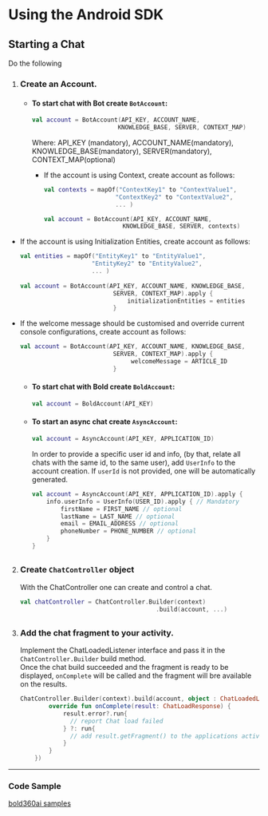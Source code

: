 # Using the Android SDK

## Starting a Chat  
Do the following
1. ### Create an Account.

   - #### To start chat with Bot create `BotAccount`:  
    
      ```kotlin
      val account = BotAccount(API_KEY, ACCOUNT_NAME,
                              KNOWLEDGE_BASE, SERVER, CONTEXT_MAP)
      ```  
  
      Where: API_KEY (mandatory), ACCOUNT_NAME(mandatory), KNOWLEDGE_BASE(mandatory), SERVER(mandatory), CONTEXT_MAP(optional)

      - If the account is using Context, create account as follows:

        ```kotlin
        val contexts = mapOf("ContextKey1" to "ContextValue1",
                            "ContextKey2" to "ContextValue2",
                            ... )

        val account = BotAccount(API_KEY, ACCOUNT_NAME,
                              KNOWLEDGE_BASE, SERVER, contexts)
        ```

  - If the account is using Initialization Entities, create account as follows:

    ```kotlin
    val entities = mapOf("EntityKey1" to "EntityValue1",
                        "EntityKey2" to "EntityValue2",
                        ... )
                        
    val account = BotAccount(API_KEY, ACCOUNT_NAME, KNOWLEDGE_BASE,
                              SERVER, CONTEXT_MAP).apply {
                                  initializationEntities = entities
                              }
    ```

  - If the welcome message should be customised and override current console configurations, create account as follows:

    ```kotlin
    val account = BotAccount(API_KEY, ACCOUNT_NAME, KNOWLEDGE_BASE,
                              SERVER, CONTEXT_MAP).apply {
                                   welcomeMessage = ARTICLE_ID
                              }
    ```

    - #### To start chat with Bold create `BoldAccount`:

      ```kotlin
      val account = BoldAccount(API_KEY)
      ```


    - #### To start an async chat create `AsyncAccount`:
      ```kotlin
      val account = AsyncAccount(API_KEY, APPLICATION_ID)
      ```
      In order to provide a specific user id and info, (by that, relate all chats with the same id, to the same user), add `UserInfo` to the account creation. If `userId` is not provided, one will be automatically generated. 
      ```kotlin
      val account = AsyncAccount(API_KEY, APPLICATION_ID).apply {
          info.userInfo = UserInfo(USER_ID).apply { // Mandatory
              firstName = FIRST_NAME // optional
              lastName = LAST_NAME // optional
              email = EMAIL_ADDRESS // optional
              phoneNumber = PHONE_NUMBER // optional
          }
      }
      ```

##

2. ### Create `ChatController` object
    With the ChatController one can create and control a chat.

    ```kotlin
    val chatController = ChatController.Builder(context)
                                          .build(account, ...)
    ```

##

3. ### Add the chat fragment to your activity.

    Implement the ChatLoadedListener interface and pass it in the `ChatController.Builder` build method.   
    Once the chat build succeeded and the fragment is ready to be displayed, `onComplete` will be called and the fragment will bre available on the results. 

    ```kotlin
    ChatController.Builder(context).build(account, object : ChatLoadedListener {
            override fun onComplete(result: ChatLoadResponse) {
                result.error?.run{
                  // report Chat load failed
                } ?: run{
                  // add result.getFragment() to the applications activity.
                }
            }
        })
    ```

---

### Code Sample
[bold360ai samples](https://github.com/bold360ai/bold360-mobile-samples-android)